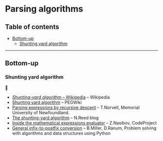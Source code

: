 # Parsing algorithms

## Table of contents

* [Bottom-up](#bottom-up)
	* [Shunting yard algorithm](#shunting-yard-algorithm)

---

## Bottom-up

### Shunting yard algorithm

:link:

* [*Shunting-yard algorithm* &ndash; Wikipedia](https://en.wikipedia.org/wiki/Shunting-yard_algorithm) &ndash; Wikipedia
* [Shunting yard algorithm](https://web.archive.org/web/20180807214703/http://wcipeg.com/wiki/Shunting_yard_algorithm) &ndash; PEGWiki
* [Parsing expressions by recursive descent](https://www.engr.mun.ca/~theo/Misc/exp_parsing.htm#shunting_yard) &ndash; T.Norvell, Memorial University of Newfoundland.
* [The shunting-yard algorithm](http://www.reedbeta.com/blog/the-shunting-yard-algorithm/) &ndash; N.Reed blog
* [Inside the mathematical expressions evaluator](https://www.codeproject.com/Articles/21137/Inside-the-Mathematical-Expressions-Evaluator) &ndash; Z.Nasibov, CodeProject
* [General infix-to-postfix conversion](https://interactivepython.org/runestone/static/pythonds/BasicDS/InfixPrefixandPostfixExpressions.html#general-infix-to-postfix-conversion) &ndash; B.Miller, D.Ranum, Problem solving with algorithms and data structures using Python

